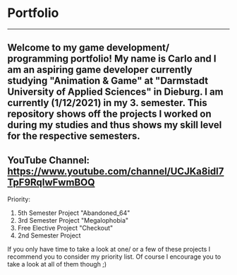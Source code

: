 # Portfolio
----------
Welcome to my game development/ programming portfolio!
My name is Carlo and I am an aspiring game developer currently studying "Animation & Game" at "Darmstadt University of Applied Sciences" in Dieburg.
I am currently (1/12/2021) in my 3. semester. This repository shows off the projects I worked on during my studies and thus shows my skill level for the respective semesters.
----------
YouTube Channel:  
https://www.youtube.com/channel/UCJKa8idl7TpF9RqIwFwmBOQ
----------
Priority:  
1. 5th Semester Project "Abandoned_64"  
2. 3rd Semester Project "Megalophobia"  
3. Free Elective Project "Checkout"  
4. 2nd Semester Project  

If you only have time to take a look at one/ or a few of these projects I recommend you to consider my priority list. Of course I encourage you to take a look at all of them though ;)
